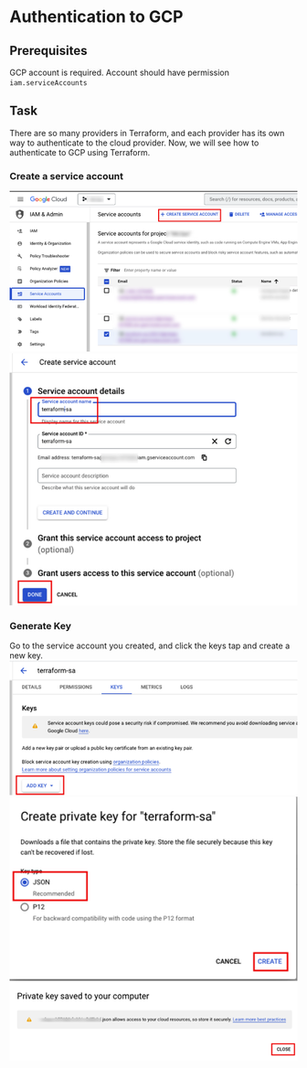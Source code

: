 # Authentication to GCP

## Prerequisites
GCP account is required. Account should have permission `iam.serviceAccounts`

## Task
There are so many providers in Terraform, and each provider has its own way to authenticate to the cloud provider.
Now, we will see how to authenticate to GCP using Terraform.

### Create a service account
![](../src/2023-02-10-14-51-55.png)
![](../src/2023-02-10-14-53-49.png)

### Generate Key
Go to the service account you created, and click the keys tap and create a new key.
![](../src/2023-02-10-14-54-53.png)
![](../src/2023-02-10-14-55-54.png)
![](../src/2023-02-10-14-56-24.png)
